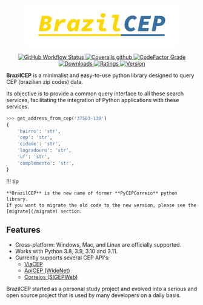 <p align="center">
  <a href="https://pypi.org/project/brazilcep/">
    <img src="https://raw.githubusercontent.com/mstuttgart/brazilcep/develop/docs/static/logo.png" width="80%">
  </a>
</p>

<p align="center">

  <a href="https://github.com/mstuttgart/brazilcep/actions?query=workflow%3A%22Github+CI%22">
    <img alt="GitHub Workflow Status" src="https://img.shields.io/github/actions/workflow/status/mstuttgart/brazilcep/test-package.yml?color=3771a1&branch=develop&style=flat-square">
  </a>

  <a href="https://coveralls.io/github/mstuttgart/brazilcep">
    <img alt="Coveralls github" src="https://img.shields.io/coveralls/github/mstuttgart/brazilcep?color=fcd800&style=flat-square">
  </a>

  <a href="https://www.codefactor.io/repository/github/mstuttgart/brazilcep">
    <img alt="CodeFactor Grade" src="https://img.shields.io/codefactor/grade/github/mstuttgart/brazilcep/develop?color=fcd800&style=flat-square">
  </a>

  <a href="https://pypi.org/project/brazilcep">
    <img src="https://img.shields.io/pypi/dm/brazilcep?color=fcd800&style=flat-square" alt="Downloads">
  </a>

  <a href="https://pypi.org/project/brazilcep">
    <img src="https://img.shields.io/pypi/v/brazilcep.svg?style=flat-square" alt="Ratings">
  </a>

  <a href="https://pypi.org/project/brazilcep/">
    <img src="https://img.shields.io/pypi/pyversions/brazilcep.svg?style=flat-square" alt="Version">
  </a>

</p>

**BrazilCEP** is a minimalist and easy-to-use python library designed to query CEP (brazilian zip codes) data.

Its objective is to provide a common query interface to all these search services, facilitating the integration of Python applications with these services.

```python
>>> get_address_from_cep('37503-130')
{
    'bairro': 'str',
    'cep': 'str',
    'cidade': 'str',
    'logradouro': 'str',
    'uf': 'str',
    'complemento': 'str',
}
```

!!! tip

    **BrazilCEP** is the new name of former **PyCEPCorreio** python library.
    If you want to migrate the old code to the new version, please see the [migrate](/migrate) section.

## Features

* Cross-platform: Windows, Mac, and Linux are officially supported.
* Works with Python 3.8, 3.9, 3.10 and 3.11.
* Currently supports several CEP API's:
  * [ViaCEP](https://viacep.com.br)
  * [ApiCEP (WideNet)](https://apicep.com)
  * [Correios (SIGEPWeb)](http://www.corporativo.correios.com.br/encomendas/sigepweb/doc/Manual_de_Implementacao_do_Web_Service_SIGEP_WEB.pdf)

BrazilCEP started as a personal study project and evolved into a serious and open source project that is used by many developers on a daily basis.
